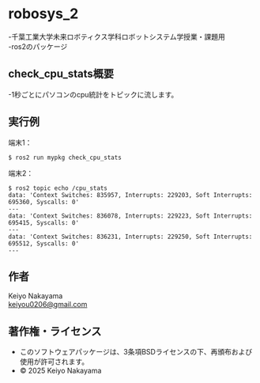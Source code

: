 # robosys_2
-千葉工業大学未来ロボティクス学科ロボットシステム学授業・課題用  
-ros2のパッケージ
## check_cpu_stats概要
-1秒ごとにパソコンのcpu統計をトピックに流します。
## 実行例
端末1：
```shell
$ ros2 run mypkg check_cpu_stats
```
端末2：
```shell
$ ros2 topic echo /cpu_stats
data: 'Context Switches: 835957, Interrupts: 229203, Soft Interrupts: 695360, Syscalls: 0'
---
data: 'Context Switches: 836078, Interrupts: 229223, Soft Interrupts: 695415, Syscalls: 0'
---
data: 'Context Switches: 836231, Interrupts: 229250, Soft Interrupts: 695512, Syscalls: 0'
---
```
## 作者
Keiyo Nakayama  
keiyou0206@gmail.com
## 著作権・ライセンス
- このソフトウェアパッケージは、3条項BSDライセンスの下、再頒布および使用が許可されます。  
- © 2025 Keiyo Nakayama
